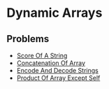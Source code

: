 # Dynamic Arrays

## Problems

- [Score Of A String](./001_score_of_a_string)
- [Concatenation Of Array](./002_concatenation_of_array)
- [Encode And Decode Strings](./003_encode_and_decode_strings)
- [Product Of Array Except Self](./004_product_of_array_except_self)
